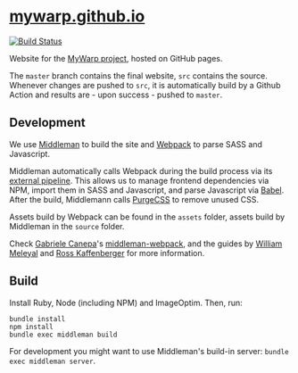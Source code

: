 # [mywarp.github.io](https://mywarp.github.io)
[![Build Status](https://github.com/MyWarp/mywarp.github.io/workflows/publish%20website/badge.svg)](https://github.com/MyWarp/mywarp.github.io/actions)

Website for the [MyWarp project](https://github.com/MyWarp/MyWarp), hosted on GitHub pages.

The `master` branch contains the final website, `src` contains the source. Whenever changes are pushed to `src`, it is automatically build by a Github Action and results are - upon success - pushed to `master`.

## Development

We use [Middleman](https://middlemanapp.com) to build the site and [Webpack](https://webpack.js.org) to parse SASS and Javascript.

Middleman automatically calls Webpack during the build process via its [external pipeline](https://middlemanapp.com/advanced/external-pipeline/). This allows us to manage frontend dependencies via NPM, import them in SASS and Javascript, and parse Javascript via [Babel](https://babeljs.io). After the build, Middlemann calls [PurgeCSS](https://purgecss.com) to remove unused CSS.

Assets build by Webpack can be found in the `assets` folder, assets build by Middleman in the `source` folder.

Check [Gabriele Canepa](https://github.com/gabrielecanepa)'s [middleman-webpack](https://github.com/gabrielecanepa/middleman-webpack), and the guides by [William Meleyal](https://pspdfkit.com/blog/2018/using-webpack-with-middleman/) and [Ross Kaffenberger](https://rossta.net/blog/using-webpack-with-middleman.html) for more information.

## Build

Install Ruby, Node (including NPM) and ImageOptim. Then, run:

```
bundle install
npm install
bundle exec middleman build
```

For development you might want to use Middleman's build-in server: `bundle exec middleman server`.